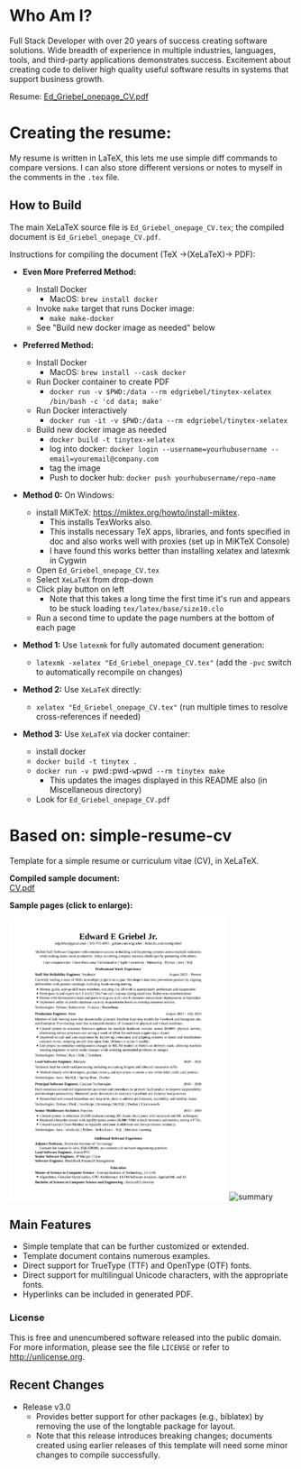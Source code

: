 # Who Am I?

Full Stack Developer with over 20 years of success creating software solutions.
Wide breadth of experience in multiple industries, languages, tools, and third-party applications demonstrates success.
Excitement about creating code to deliver high quality useful software results in systems that support business growth.

Resume: [Ed_Griebel_onepage_CV.pdf](https://raw.githubusercontent.com/edgriebel/resume-cv/master/Ed_Griebel_onepage_CV.pdf)

# Creating the resume:

My resume is written in LaTeX, this lets me use simple diff commands to compare versions.
I can also store different versions or notes to myself in the comments in the `.tex` file.

## How to Build

The main XeLaTeX source file is `Ed_Griebel_onepage_CV.tex`; the compiled document is `Ed_Griebel_onepage_CV.pdf`.

Instructions for compiling the document (TeX &rarr;(XeLaTeX)&rarr; PDF):
- **Even More Preferred Method:**
	- Install Docker
		- MacOS: `brew install docker`
	- Invoke `make` target that runs Docker image:
		- `make make-docker`
	- See "Build new docker image as needed" below

- **Preferred Method:**
	- Install Docker
		- MacOS: `brew install --cask docker`
	- Run Docker container to create PDF
		- `docker run -v $PWD:/data --rm edgriebel/tinytex-xelatex /bin/bash -c 'cd data; make'`
	- Run Docker interactively
		- `docker run -it -v $PWD:/data --rm edgriebel/tinytex-xelatex`
	- Build new docker image as needed
		- `docker build -t tinytex-xelatex`
		- log into docker: `docker login --username=yourhubusername --email=youremail@company.com`
		- tag the image
		- Push to docker hub: `docker push yourhubusername/repo-name`


- **Method 0:** On Windows:
	- install MiKTeX: <https://miktex.org/howto/install-miktex>. 
		- This installs TexWorks also.
		- This installs necessary TeX apps, libraries, and fonts specified in doc and also works well with proxies (set up in MiKTeX Console)
		- I have found this works better than installing xelatex and latexmk in Cygwin
	- Open `Ed_Griebel_onepage_CV.tex`
	- Select `XeLaTeX` from drop-down
	- Click play button on left
		- Note that this takes a long time the first time it's run and appears to be stuck loading `tex/latex/base/size10.clo`
	- Run a second time to update the page numbers at the bottom of each page

- **Method 1:** Use `latexmk` for fully automated document generation:
	- `latexmk -xelatex "Ed_Griebel_onepage_CV.tex"`
	(add the `-pvc` switch to automatically recompile on changes)

- **Method 2:** Use `XeLaTeX` directly:
	- `xelatex "Ed_Griebel_onepage_CV.tex"`
	(run multiple times to resolve cross-references if needed)

- **Method 3:** Use `XeLaTeX` via docker container:
	- install docker
	- `docker build -t tinytex .`
	- `docker run -v `pwd`:`pwd` -w `pwd` --rm tinytex make`
		- This updates the images displayed in this README also (in Miscellaneous directory)
	- Look for `Ed_Griebel_onepage_CV.pdf`

Based on: simple-resume-cv
================

Template for a simple resume or curriculum vitae (CV), in XeLaTeX.

**Compiled sample document:**<br>
[CV.pdf](https://raw.githubusercontent.com/zachscrivena/simple-resume-cv/master/CV.pdf)

**Sample pages (click to enlarge):**

<img height="500" src="https://raw.githubusercontent.com/edgriebel/resume-cv/master/Miscellaneous/Ed_Griebel_onepage_CV-1.png" alt="CV-1">
<img height="500" src="https://raw.githubusercontent.com/zachscrivena/simple-resume-cv/master/Miscellaneous/CV-03.png" alt="summary">

## Main Features

- Simple template that can be further customized or extended.
- Template document contains numerous examples.
- Direct support for TrueType (TTF) and OpenType (OTF) fonts.
- Direct support for multilingual Unicode characters, with the appropriate fonts.
- Hyperlinks can be included in generated PDF.

### License

This is free and unencumbered software released into the public domain.
For more information, please see the file `LICENSE` or refer to <http://unlicense.org>.

## Recent Changes

- Release v3.0
	- Provides better support for other packages (e.g., biblatex) by removing the use of the longtable package for layout.
	- Note that this release introduces breaking changes; documents created using earlier releases of this template will need some minor changes to compile successfully.

